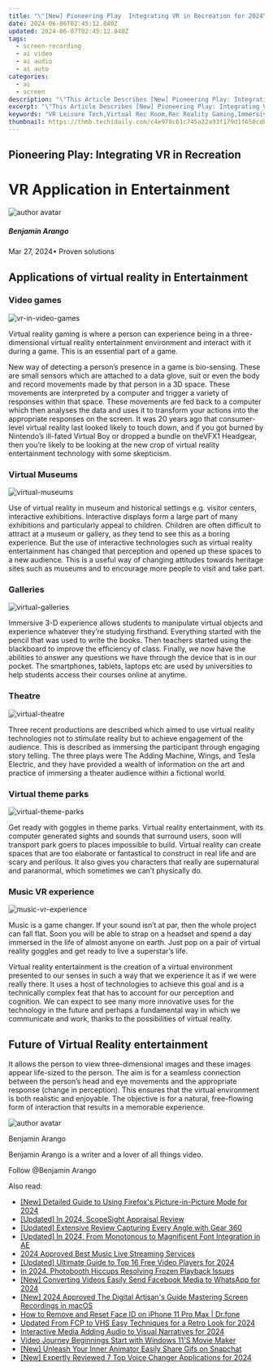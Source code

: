 ```yaml
---
title: "\"[New] Pioneering Play  Integrating VR in Recreation for 2024\""
date: 2024-06-06T02:45:12.840Z
updated: 2024-06-07T02:45:12.840Z
tags: 
  - screen-recording
  - ai video
  - ai audio
  - ai auto
categories: 
  - ai
  - screen
description: "\"This Article Describes [New] Pioneering Play: Integrating VR in Recreation for 2024\""
excerpt: "\"This Article Describes [New] Pioneering Play: Integrating VR in Recreation for 2024\""
keywords: "VR Leisure Tech,Virtual Rec Room,Rec Reality Gaming,Immersive Fun Play,VR Entertainment,Innovative Playtime,Digital Gamescape"
thumbnail: https://thmb.techidaily.com/c4e970c61c745a22a93f179d1f650cdbb34448ec2a9158efa033c2403816542e.jpg
---
```


## Pioneering Play: Integrating VR in Recreation

# VR Application in Entertainment

![author avatar](https://images.wondershare.com/filmora/article-images/benjamin-arango-author.jpg)

##### Benjamin Arango

 Mar 27, 2024• Proven solutions

## Applications of virtual reality in Entertainment

###

### Video games

![vr-in-video-games](https://images.wondershare.com/filmora/article-images/vr-in-video-games.jpg)

 Virtual reality gaming is where a person can experience being in a three-dimensional virtual reality entertainment environment and interact with it during a game. This is an essential part of a game.

 New way of detecting a person’s presence in a game is bio-sensing. These are small sensors which are attached to a data glove, suit or even the body and record movements made by that person in a 3D space. These movements are interpreted by a computer and trigger a variety of responses within that space. These movements are fed back to a computer which then analyses the data and uses it to transform your actions into the appropriate responses on the screen. It was 20 years ago that consumer-level virtual reality last looked likely to touch down, and if you got burned by Nintendo’s ill-fated Virtual Boy or dropped a bundle on theVFX1 Headgear, then you’re likely to be looking at the new crop of virtual reality entertainment technology with some skepticism.

### Virtual Museums

![virtual-museums](https://images.wondershare.com/filmora/article-images/virtual-museums.jpg)

 Use of virtual reality in museum and historical settings e.g. visitor centers, interactive exhibitions. Interactive displays form a large part of many exhibitions and particularly appeal to children. Children are often difficult to attract at a museum or gallery, as they tend to see this as a boring experience. But the use of interactive technologies such as virtual reality entertainment has changed that perception and opened up these spaces to a new audience. This is a useful way of changing attitudes towards heritage sites such as museums and to encourage more people to visit and take part.

### Galleries

![virtual-galleries](https://images.wondershare.com/filmora/article-images/virtual-galleries.png)

 Immersive 3-D experience allows students to manipulate virtual objects and experience whatever they’re studying firsthand. Everything started with the pencil that was used to write the books. Then teachers started using the blackboard to improve the efficiency of class. Finally, we now have the abilities to answer any questions we have through the device that is in our pocket. The smartphones, tablets, laptops etc are used by universities to help students access their courses online at anytime.

### Theatre

![virtual-theatre](https://images.wondershare.com/filmora/article-images/virtual-theatre.jpg)

 Three recent productions are described which aimed to use virtual reality technologies not to stimulate reality but to achieve engagement of the audience. This is described as immersing the participant through engaging story telling. The three plays were The Adding Machine, Wings, and Tesla Electric, and they have provided a wealth of information on the art and practice of immersing a theater audience within a fictional world.

### Virtual theme parks

![virtual-theme-parks](https://images.wondershare.com/filmora/article-images/virtual-theme-parks.jpg)

 Get ready with goggles in theme parks. Virtual reality entertainment, with its computer generated sights and sounds that surround users, soon will transport park goers to places impossible to build. Virtual reality can create spaces that are too elaborate or fantastical to construct in real life and are scary and perilous. It also gives you characters that really are supernatural and paranormal, which sometimes we can’t physically do.

### Music VR experience

![music-vr-experience](https://images.wondershare.com/filmora/article-images/music-vr-experience.jpg)

 Music is a game changer. If your sound isn’t at par, then the whole project can fall flat. Soon you will be able to strap on a headset and spend a day immersed in the life of almost anyone on earth. Just pop on a pair of virtual reality goggles and get ready to live a superstar’s life.

 Virtual reality entertainment is the creation of a virtual environment presented to our senses in such a way that we experience it as if we were really there. It uses a host of technologies to achieve this goal and is a technically complex feat that has to account for our perception and cognition. We can expect to see many more innovative uses for the technology in the future and perhaps a fundamental way in which we communicate and work, thanks to the possibilities of virtual reality.

## Future of Virtual Reality entertainment

 It allows the person to view three-dimensional images and these images appear life-sized to the person. The aim is for a seamless connection between the person’s head and eye movements and the appropriate response (change in perception). This ensures that the virtual environment is both realistic and enjoyable. The objective is for a natural, free-flowing form of interaction that results in a memorable experience.

![author avatar](https://images.wondershare.com/filmora/article-images/benjamin-arango-author.jpg)

Benjamin Arango

Benjamin Arango is a writer and a lover of all things video.

Follow @Benjamin Arango


<ins class="adsbygoogle"
     style="display:block"
     data-ad-format="autorelaxed"
     data-ad-client="ca-pub-7571918770474297"
     data-ad-slot="1223367746"></ins>



<ins class="adsbygoogle"
     style="display:block"
     data-ad-client="ca-pub-7571918770474297"
     data-ad-slot="8358498916"
     data-ad-format="auto"
     data-full-width-responsive="true"></ins>


<span class="atpl-alsoreadstyle">Also read:</span>
<div><ul>
<li><a href="https://vp-tips.techidaily.com/new-detailed-guide-to-using-firefoxs-picture-in-picture-mode-for-2024/"><u>[New] Detailed Guide to Using Firefox's Picture-in-Picture Mode for 2024</u></a></li>
<li><a href="https://vp-tips.techidaily.com/updated-in-2024-scopesight-appraisal-review/"><u>[Updated] In 2024, ScopeSight Appraisal Review</u></a></li>
<li><a href="https://vp-tips.techidaily.com/updated-extensive-review-capturing-every-angle-with-gear-360/"><u>[Updated] Extensive Review  Capturing Every Angle with Gear 360</u></a></li>
<li><a href="https://vp-tips.techidaily.com/updated-in-2024-from-monotonous-to-magnificent-font-integration-in-ae/"><u>[Updated] In 2024, From Monotonous to Magnificent  Font Integration in AE</u></a></li>
<li><a href="https://vp-tips.techidaily.com/2024-approved-best-music-live-streaming-services/"><u>2024 Approved  Best Music Live Streaming Services</u></a></li>
<li><a href="https://vp-tips.techidaily.com/updated-ultimate-guide-to-top-16-free-video-players-for-2024/"><u>[Updated] Ultimate Guide to Top 16 Free Video Players for 2024</u></a></li>
<li><a href="https://vp-tips.techidaily.com/in-2024-photobooth-hiccups-resolving-frozen-playback-issues/"><u>In 2024, Photobooth Hiccups  Resolving Frozen Playback Issues</u></a></li>
<li><a href="https://facebook-video-recording.techidaily.com/new-converting-videos-easily-send-facebook-media-to-whatsapp-for-2024/"><u>[New] Converting Videos  Easily Send Facebook Media to WhatsApp for 2024</u></a></li>
<li><a href="https://video-capture.techidaily.com/new-2024-approved-the-digital-artisans-guide-mastering-screen-recordings-in-macos/"><u>[New] 2024 Approved  The Digital Artisan's Guide  Mastering Screen Recordings in macOS</u></a></li>
<li><a href="https://iphone-unlock.techidaily.com/how-to-remove-and-reset-face-id-on-iphone-11-pro-max-drfone-by-drfone-ios/"><u>How to Remove and Reset Face ID on iPhone 11 Pro Max | Dr.fone</u></a></li>
<li><a href="https://video-content-creator.techidaily.com/updated-from-fcp-to-vhs-easy-techniques-for-a-retro-look-for-2024/"><u>Updated From FCP to VHS Easy Techniques for a Retro Look for 2024</u></a></li>
<li><a href="https://facebook-video-content.techidaily.com/interactive-media-adding-audio-to-visual-narratives-for-2024/"><u>Interactive Media  Adding Audio to Visual Narratives for 2024</u></a></li>
<li><a href="https://extra-tips.techidaily.com/video-journey-beginnings-start-with-windows-11s-movie-maker/"><u>Video Journey Beginnings  Start with Windows 11'S Movie Maker</u></a></li>
<li><a href="https://snapchat-videos.techidaily.com/new-unleash-your-inner-animator-easily-share-gifs-on-snapchat/"><u>[New] Unleash Your Inner Animator  Easily Share Gifs on Snapchat</u></a></li>
<li><a href="https://desktop-recording.techidaily.com/new-expertly-reviewed-7-top-voice-changer-applications-for-2024/"><u>[New] Expertly Reviewed  7 Top Voice Changer Applications for 2024</u></a></li>
</ul></div>

